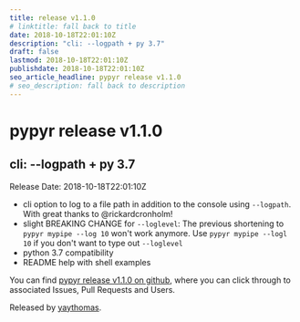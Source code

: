 ```yaml
---
title: release v1.1.0
# linktitle: fall back to title
date: 2018-10-18T22:01:10Z
description: "cli: --logpath + py 3.7"
draft: false
lastmod: 2018-10-18T22:01:10Z
publishdate: 2018-10-18T22:01:10Z
seo_article_headline: pypyr release v1.1.0
# seo_description: fall back to description
---
```

# pypyr release v1.1.0
## cli: --logpath + py 3.7
Release Date: 2018-10-18T22:01:10Z

- cli option to log to a file path in addition to the console using `--logpath`. With great thanks to @rickardcronholm!
- slight BREAKING CHANGE for `--loglevel`: The previous shortening to `pypyr mypipe --log 10` won't work anymore. Use `pypyr mypipe --logl 10` if you don't want to type out `--loglevel`
- python 3.7 compatibility
- README help with shell examples

You can find [pypyr release v1.1.0 on github](https://github.com/pypyr/pypyr/releases/tag/v1.1.0), where you can 
click through to associated Issues, Pull Requests and Users.

Released by [yaythomas](https://github.com/yaythomas).

